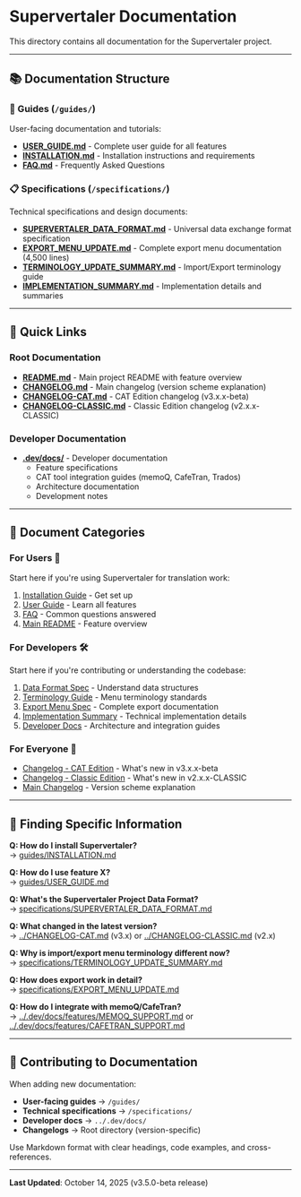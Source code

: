 # Supervertaler Documentation

This directory contains all documentation for the Supervertaler project.

---

## 📚 Documentation Structure

### 📖 Guides (`/guides/`)
User-facing documentation and tutorials:
- **[USER_GUIDE.md](guides/USER_GUIDE.md)** - Complete user guide for all features
- **[INSTALLATION.md](guides/INSTALLATION.md)** - Installation instructions and requirements
- **[FAQ.md](guides/FAQ.md)** - Frequently Asked Questions

### 📋 Specifications (`/specifications/`)
Technical specifications and design documents:
- **[SUPERVERTALER_DATA_FORMAT.md](specifications/SUPERVERTALER_DATA_FORMAT.md)** - Universal data exchange format specification
- **[EXPORT_MENU_UPDATE.md](specifications/EXPORT_MENU_UPDATE.md)** - Complete export menu documentation (4,500 lines)
- **[TERMINOLOGY_UPDATE_SUMMARY.md](specifications/TERMINOLOGY_UPDATE_SUMMARY.md)** - Import/Export terminology guide
- **[IMPLEMENTATION_SUMMARY.md](specifications/IMPLEMENTATION_SUMMARY.md)** - Implementation details and summaries

---

## 🔗 Quick Links

### Root Documentation
- **[README.md](../README.md)** - Main project README with feature overview
- **[CHANGELOG.md](../CHANGELOG.md)** - Main changelog (version scheme explanation)
- **[CHANGELOG-CAT.md](../CHANGELOG-CAT.md)** - CAT Edition changelog (v3.x.x-beta)
- **[CHANGELOG-CLASSIC.md](../CHANGELOG-CLASSIC.md)** - Classic Edition changelog (v2.x.x-CLASSIC)

### Developer Documentation
- **[.dev/docs/](../.dev/docs/)** - Developer documentation
  * Feature specifications
  * CAT tool integration guides (memoQ, CafeTran, Trados)
  * Architecture documentation
  * Development notes

---

## 📂 Document Categories

### For Users 👤
Start here if you're using Supervertaler for translation work:
1. [Installation Guide](guides/INSTALLATION.md) - Get set up
2. [User Guide](guides/USER_GUIDE.md) - Learn all features
3. [FAQ](guides/FAQ.md) - Common questions answered
4. [Main README](../README.md) - Feature overview

### For Developers 🛠️
Start here if you're contributing or understanding the codebase:
1. [Data Format Spec](specifications/SUPERVERTALER_DATA_FORMAT.md) - Understand data structures
2. [Terminology Guide](specifications/TERMINOLOGY_UPDATE_SUMMARY.md) - Menu terminology standards
3. [Export Menu Spec](specifications/EXPORT_MENU_UPDATE.md) - Complete export documentation
4. [Implementation Summary](specifications/IMPLEMENTATION_SUMMARY.md) - Technical implementation details
5. [Developer Docs](../.dev/docs/) - Architecture and integration guides

### For Everyone 📖
- [Changelog - CAT Edition](../CHANGELOG-CAT.md) - What's new in v3.x.x-beta
- [Changelog - Classic Edition](../CHANGELOG-CLASSIC.md) - What's new in v2.x.x-CLASSIC
- [Main Changelog](../CHANGELOG.md) - Version scheme explanation

---

## 🎯 Finding Specific Information

**Q: How do I install Supervertaler?**  
→ [guides/INSTALLATION.md](guides/INSTALLATION.md)

**Q: How do I use feature X?**  
→ [guides/USER_GUIDE.md](guides/USER_GUIDE.md)

**Q: What's the Supervertaler Project Data Format?**  
→ [specifications/SUPERVERTALER_DATA_FORMAT.md](specifications/SUPERVERTALER_DATA_FORMAT.md)

**Q: What changed in the latest version?**  
→ [../CHANGELOG-CAT.md](../CHANGELOG-CAT.md) (v3.x) or [../CHANGELOG-CLASSIC.md](../CHANGELOG-CLASSIC.md) (v2.x)

**Q: Why is import/export menu terminology different now?**  
→ [specifications/TERMINOLOGY_UPDATE_SUMMARY.md](specifications/TERMINOLOGY_UPDATE_SUMMARY.md)

**Q: How does export work in detail?**  
→ [specifications/EXPORT_MENU_UPDATE.md](specifications/EXPORT_MENU_UPDATE.md)

**Q: How do I integrate with memoQ/CafeTran?**  
→ [../.dev/docs/features/MEMOQ_SUPPORT.md](../.dev/docs/features/MEMOQ_SUPPORT.md) or [../.dev/docs/features/CAFETRAN_SUPPORT.md](../.dev/docs/features/CAFETRAN_SUPPORT.md)

---

## 📝 Contributing to Documentation

When adding new documentation:
- **User-facing guides** → `/guides/`
- **Technical specifications** → `/specifications/`
- **Developer docs** → `../.dev/docs/`
- **Changelogs** → Root directory (version-specific)

Use Markdown format with clear headings, code examples, and cross-references.

---

**Last Updated**: October 14, 2025 (v3.5.0-beta release)
